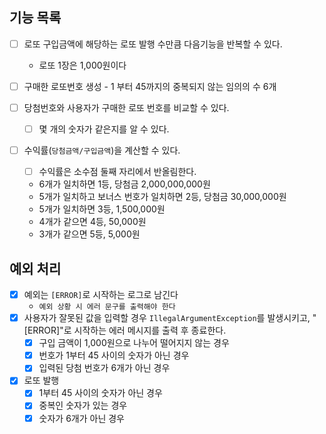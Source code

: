 ## 기능 목록

- [ ]  로또 구입금액에 해당하는 로또 발행 수만큼 다음기능을 반복할 수 있다.
    - 로또 1장은 1,000원이다

- [ ]  구매한 로또번호 생성 - 1 부터 45까지의 중복되지 않는 임의의 수 6개
- [ ]  당첨번호와 사용자가 구매한 로또 번호를 비교할 수 있다.
    - [ ]  몇 개의 숫자가 같은지를 알 수 있다.
    
- [ ]  수익률(`당첨금액/구입금액`)을 계산할 수 있다.
    - [ ]  수익률은 소수점 둘째 자리에서 반올림한다.
    - 6개가 일치하면 1등, 당첨금 2,000,000,000원
    - 5개가 일치하고 보너스 번호가 일치하면 2등, 당첨금 30,000,000원
    - 5개가 일치하면 3등, 1,500,000원
    - 4개가 같으면 4등, 50,000원
    - 3개가 같으면 5등, 5,000원

## 예외 처리
- [x]  예외는 `[ERROR]`로 시작하는 로그로 남긴다
    - `예외 상황 시 에러 문구를 출력해야 한다`
- [x]  사용자가 잘못된 값을 입력할 경우 `IllegalArgumentException`를 발생시키고, "[ERROR]"로 시작하는 에러 메시지를 출력 후 종료한다.
    - [x]  구입 금액이 1,000원으로 나누어 떨어지지 않는 경우
    - [x]  번호가 1부터 45 사이의 숫자가 아닌 경우
    - [x]  입력된 당첨 번호가 6개가 아닌 경우
- [x]  로또 발행
    - [x]  1부터 45 사이의 숫자가 아닌 경우
    - [x]  중복인 숫자가 있는 경우
    - [x]  숫자가 6개가 아닌 경우